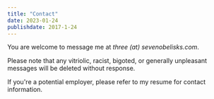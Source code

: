 ```yaml
---
title: "Contact"
date: 2023-01-24
publishdate: 2017-1-24
---
```


You are welcome to message me at *three (at) sevenobelisks.com*.

Please note that any vitriolic, racist, bigoted, or generally unpleasant messages will be deleted without response.

If you're a potential employer, please refer to my resume for contact information.